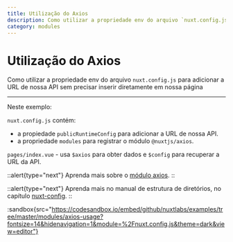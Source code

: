 ```yaml
---
title: Utilização do Axios
description: Como utilizar a propriedade env do arquivo `nuxt.config.js` para adicionar a URL de nossa API sem precisar inserir diretamente em nossa página
category: modules
---
```


# Utilização do Axios

Como utilizar a propriedade env do arquivo `nuxt.config.js` para adicionar a URL de nossa API sem precisar inserir diretamente em nossa página

---

Neste exemplo:

`nuxt.config.js` contém:

- a propiedade `publicRuntimeConfig` para adicionar a URL de nossa API.
- a propriedade `modules` para registrar o módulo `@nuxtjs/axios`.

`pages/index.vue` - usa `$axios` para obter dados e `$config` para recuperar a URL da API.

::alert{type="next"}
Aprenda mais sobre o [módulo axios](https://axios.nuxtjs.org/).
::

::alert{type="next"}
Aprenda mais no manual de estrutura de diretórios, no capítulo [nuxt-config](/docs/directory-structure/nuxt-config).
::

:sandbox{src="https://codesandbox.io/embed/github/nuxtlabs/examples/tree/master/modules/axios-usage?fontsize=14&hidenavigation=1&module=%2Fnuxt.config.js&theme=dark&view=editor"}
